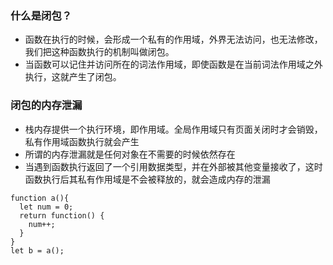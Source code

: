 ### 什么是闭包？
- 函数在执行的时候，会形成一个私有的作用域，外界无法访问，也无法修改，我们把这种函数执行的机制叫做闭包。
- 当函数可以记住并访问所在的词法作用域，即使函数是在当前词法作用域之外执行，这就产生了闭包。

### 闭包的内存泄漏
- 栈内存提供一个执行环境，即作用域。全局作用域只有页面关闭时才会销毁，私有作用域函数执行就会产生
- 所谓的内存泄漏就是任何对象在不需要的时候依然存在
- 当遇到函数执行返回了一个引用数据类型，并在外部被其他变量接收了，这时函数执行后其私有作用域是不会被释放的，就会造成内存的泄漏
```
function a(){
  let num = 0;
  return function() {
    num++;
  }
}
let b = a();
```

